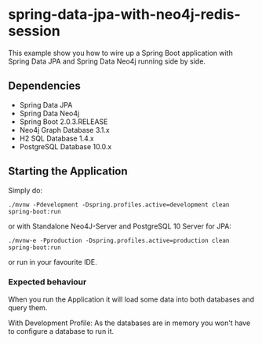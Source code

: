# spring-data-jpa-with-neo4j-redis-session



This example show you how to wire up a Spring Boot application with Spring Data JPA and Spring Data Neo4j running side by side.

## Dependencies

* Spring Data JPA
* Spring Data Neo4j
* Spring Boot 2.0.3.RELEASE
* Neo4j Graph Database 3.1.x 
* H2 SQL Database 1.4.x
* PostgreSQL Database 10.0.x

## Starting the Application

Simply do:

```
./mvnw -Pdevelopment -Dspring.profiles.active=development clean spring-boot:run
```

or with Standalone Neo4J-Server and PostgreSQL 10 Server for JPA:

```
./mvnw-e -Pproduction -Dspring.profiles.active=production clean spring-boot:run
```

or run in your favourite IDE.

### Expected behaviour

When you run the Application it will load some data into both databases and query them. 

With Development Profile: As the databases are in memory you won't have to configure a database to run it.
